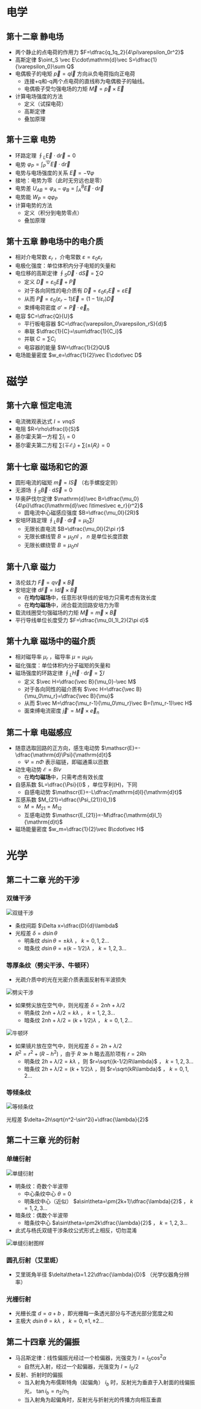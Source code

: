 # 电学

## 第十二章 静电场

- 两个静止的点电荷的作用力 $F=\dfrac{q_1q_2}{4\pi\varepsilon_0r^2}$
- 高斯定律 $\oint_S \vec E\cdot\mathrm{d}\vec S=\dfrac{1}{\varepsilon_0}\sum Q$
- 电偶极子的电矩 $\vec p=q\vec l$ 方向从负电荷指向正电荷
  - 连接+q和-q两个点电荷的直线称为电偶极子的轴线。
  - 电偶极子受匀强电场的力矩 $\vec M=\vec p\times\vec E$
- 计算电场强度的方法
  - 定义（试探电荷）
  - 高斯定律
  - 叠加原理

## 第十三章 电势

- 环路定理 $\oint_L \vec E\cdot\mathrm{d}\vec r=0$
- 电势 $\varphi_P=\int_P^{'0'}\vec E\cdot\mathrm{d}\vec r$
- 电势与电场强度的关系 $\vec E=-\nabla\varphi$
- 接地：电势为零（此时无穷远也是零）
- 电势差 $U_{AB}=\varphi_A-\varphi_B=\int_A^B\vec E\cdot\mathrm{d}\vec r$
- 电势能 $W_P=q\varphi_P$
- 计算电势的方法
  - 定义（积分到电势零点）
  - 叠加原理

## 第十五章 静电场中的电介质

- 相对介电常数 $\varepsilon_r$ ，介电常数 $\varepsilon=\varepsilon_0\varepsilon_r$
- 电极化强度：单位体积内分子电矩的矢量和
- 电位移的高斯定律 $\oint_S\vec D\cdot\mathrm{d}\vec S=\sum Q$
  - 定义 $\vec D=\varepsilon_0\vec E+\vec P$
  - 对于各向同性的电介质有 $\vec D=\varepsilon_0\varepsilon_r\vec E=\varepsilon\vec E$
  - 从而 $\vec P=\varepsilon_0(\varepsilon_r-1)\vec E=(1-1/\varepsilon_r)\vec D$
  - 束缚电荷密度 $\sigma'=\vec P\cdot \vec e_n$
- 电容 $C=\dfrac{Q}{U}$
  - 平行板电容器 $C=\dfrac{\varepsilon_0\varepsilon_rS}{d}$
  - 串联 $\dfrac{1}{C}=\sum\dfrac{1}{C_i}$
  - 并联 $C=\sum C_i$
  - 电容器的能量 $W=\dfrac{1}{2}QU$
- 电场能量密度 $w_e=\dfrac{1}{2}\vec E\cdot\vec D$

# 磁学

## 第十六章 恒定电流

- 电流微观表达式 $I=vnqS$
- 电阻 $R=\rho\dfrac{l}{S}$
- 基尔霍夫第一方程 $\sum I_i=0$
- 基尔霍夫第二方程 $\sum(\mp\mathscr E_i)+\sum(\pm I_iR_i)=0$

## 第十七章 磁场和它的源

- 圆形电流的磁矩 $\vec m=I\vec S$ （右手螺旋定则）
- 无源场 $\oint_S\vec B\cdot\mathrm{d}\vec S=0$
- 毕奥萨伐尔定律 $\mathrm{d}\vec B=\dfrac{\mu_0}{4\pi}\dfrac{I\mathrm{d}\vec l\times\vec e_r}{r^2}$
  - 圆电流中心磁感应强度 $B=\dfrac{\mu_0I}{2R}$
- 安培环路定理 $\oint_L\vec B\cdot\mathrm{d}\vec r=\mu_0\sum I$
  - 无限长直电流 $B=\dfrac{\mu_0I}{2\pi r}$
  - 无限长螺线管 $B=\mu_0nI$ ， $n$ 是单位长度匝数
  - 无限长螺绕管 $B=\mu_0nI$

## 第十八章 磁力

- 洛伦兹力 $\vec F=q\vec v\times\vec B$
- 安培定律 $\mathrm{d}\vec F=I\mathrm{d}\vec l\times\vec B$
  - 在**均匀磁场**中，任意形状导线的安培力只需考虑有效长度
  - 在**均匀磁场**中，闭合载流回路安培力为零
- 载流线圈受匀强磁场的力矩 $\vec M=\vec m\times\vec B$
- 平行导线单位长度受力 $F=\dfrac{\mu_0I_1I_2}{2\pi d}$

## 第十九章 磁场中的磁介质

- 相对磁导率 $\mu_r$ ，磁导率 $\mu=\mu_0\mu_r$
- 磁化强度：单位体积内分子磁矩的矢量和
- 磁场强度的环路定律 $\oint_L\vec H\cdot\mathrm{d}\vec r=\sum I$
  - 定义 $\vec H=\dfrac{\vec B}{\mu_0}-\vec M$
  - 对于各向同性的磁介质有 $\vec H=\dfrac{\vec B}{\mu_0\mu_r}=\dfrac{\vec B}{\mu}$
  - 从而 $\vec M=\dfrac{\mu_r-1}{\mu_0\mu_r}\vec B=(\mu_r-1)\vec H$
  - 面束缚电流密度 $\vec j'=\vec M\times\vec e_n$

## 第二十章 电磁感应

- 随意选取回路的正方向，感生电动势 $\mathscr{E}=-\dfrac{\mathrm{d}\Psi}{\mathrm{d}t}$
  - $\Psi=n\Phi$ 表示磁链，即磁通乘以匝数
- 动生电动势 $\mathscr{E}=Blv$
  - 在**均匀磁场**中，只需考虑有效长度
- 自感系数 $L=\dfrac{\Psi}{I}$ ，单位亨利(H)，下同
  - 自感电动势 $\mathscr{E}=-L\dfrac{\mathrm{d}I}{\mathrm{d}t}$
- 互感系数 $M_{21}=\dfrac{\Psi_{21}}{I_1}$
  - $M=M_{21}=M_{12}$
  - 互感电动势 $\mathscr{E_{21}}=-M\dfrac{\mathrm{d}I_1}{\mathrm{d}t}$
- 磁场能量密度 $w_m=\dfrac{1}{2}\vec B\cdot\vec H$

# 光学

## 第二十二章 光的干涉

### 双缝干涉

![双缝干涉](./figures/双缝干涉.jpg)

- 条纹间距 $\Delta x=\dfrac{D}{d}\lambda$
- 光程差 $\delta=d\sin\theta$
  - 明条纹 $d\sin\theta=\pm k\lambda$ ， $k=0,1,2\dots$
  - 暗条纹 $d\sin\theta=\pm(k-1/2)\lambda$ ， $k=1,2,3\dots$

### 等厚条纹（劈尖干涉、牛顿环）

- 光疏介质中的光在光密介质表面反射有半波损失

![劈尖干涉](./figures/劈尖干涉.jpg)

- 如果劈尖放在空气中，则光程差 $\delta=2nh+\lambda/2$
  - 明条纹 $2nh+\lambda/2=k\lambda$ ， $k=1,2,3\dots$
  - 暗条纹 $2nh+\lambda/2=(k+1/2)\lambda$ ， $k=0,1,2\dots$

![牛顿环](./figures/牛顿环.jpg)

- 如果镜片放在空气中，则光程差 $\delta=2h+\lambda/2$
- $R^2=r^2+(R-h^2)$ ，由于 $R\gg h$ 略去高阶项有 $r=2Rh$
  - 明条纹 $2h+\lambda/2=k\lambda$ ，则 $r=\sqrt{(k-1/2)R\lambda}$ ， $k=1,2,3\dots$
  - 暗条纹 $2h+\lambda/2=(k+1/2)\lambda$ ，则 $r=\sqrt{kR\lambda}$ ， $k=0,1,2\dots$

### 等倾条纹

![等倾条纹](./figures/等倾条纹.png)

光程差 $\delta=2h\sqrt{n^2-\sin^2i}+\dfrac{\lambda}{2}$

## 第二十三章 光的衍射

### 单缝衍射

![单缝衍射](./figures/单缝衍射.jpg)

- 明条纹：奇数个半波带
  - 中心条纹中心 $\theta=0$
  - 明条纹中心（近似） $a\sin\theta=\pm(2k+1)\dfrac{\lambda}{2}$ ， $k=1,2,3\dots$
- 暗条纹：偶数个半波带
  - 暗条纹中心 $a\sin\theta=\pm2k\dfrac{\lambda}{2}$ ， $k=1,2,3\dots$
- 此式与杨氏双缝干涉条纹公式形式上相反，切勿混淆

![单缝衍射图样](./figures/单缝衍射图样.jpg)

### 圆孔衍射（艾里斑）

- 艾里斑角半径 $\delta\theta=1.22\dfrac{\lambda}{D}$ （光学仪器角分辨率）

### 光栅衍射

- 光栅长度 $d=a+b$ ，即光栅每一条透光部分与不透光部分宽度之和
- 主极大 $d\sin\theta=k\lambda$ ， $k=0,\pm1,\pm2\dots$

## 第二十四章 光的偏振

- 马吕斯定律：线性偏振光经过一个检偏器，光强变为 $I=I_0\cos^2\alpha$
  - 自然光入射，经过一个起偏器，光强变为 $I=I_0/2$
- 反射、折射时的偏振
  - 当入射角为布儒斯特角（起偏角） $i_b$ 时，反射光为垂直于入射面的线偏振光， $\tan i_b=n_2/n_1$
  - 当入射角为起偏角时，反射光与折射光的传播方向相互垂直